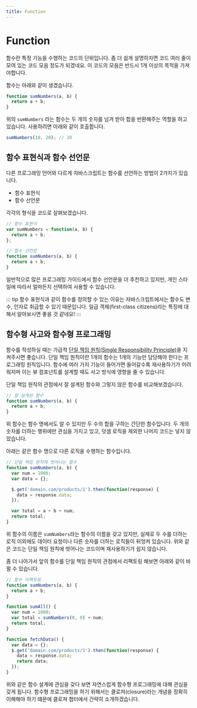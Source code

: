 ```yaml
---
title: Function
---
```


# Function

함수란 특정 기능을 수행하는 코드의 단위입니다. 좀 더 쉽게 설명하자면 코드 여러 줄이 모여 있는 코드 모음 정도가 되겠네요. 이 코드의 모음은 반드시 1개 이상의 목적을 가져야합니다.

함수는 아래와 같이 생겼습니다.

```js
function sumNumbers(a, b) {
  return a + b;
}
```

위의 `sumNumbers` 라는 함수는 두 개의 숫자를 넘겨 받아 합을 반환해주는 역할을 하고 있습니다. 사용하려면 아래와 같이 호출합니다.

```js
sumNumbers(10, 20); // 30
```

## 함수 표현식과 함수 선언문

다른 프로그래밍 언어와 다르게 자바스크립트는 함수를 선언하는 방법이 2가지가 있습니다.

- 함수 표현식
- 함수 선언문

각각의 형식을 코드로 살펴보겠습니다.

```js
// 함수 표현식
var sumNumbers = function(a, b) {
  return a + b;
};

// 함수 선언문
function sumNumbers(a, b) {
  return a + b;
}
```

일반적으로 많은 프로그래밍 가이드에서 함수 선언문을 더 추천하고 있지만, 개인 스타일에 따라서 얼마든지 선택하여 사용할 수 있습니다.

::: tip
함수 표현식과 같이 함수를 정의할 수 있는 이유는 자바스크립트에서는 함수도 변수, 인자로 취급할 수 있기 때문입니다. 일급 객체(first-class citizens)라는 특징에 대해서 알아보시면 좋을 것 같네요!
:::

## 함수형 사고와 함수형 프로그래밍

함수를 작성하실 때는 가급적 [단일 책임 원칙(Single Responsibility Principle)](https://en.wikipedia.org/wiki/Single_responsibility_principle)을 지켜주시면 좋습니다. 단일 책임 원칙이란 1개의 함수는 1개의 기능만 담당해야 한다는 프로그래밍 원칙입니다. 함수에 여러 가지 기능이 들어가면 들어갈수록 재사용하기가 어려워지며 이는 뷰 컴포넌트를 설계할 때도 사고 방식에 영향을 줄 수 있습니다.

단일 책임 원칙의 관점에서 잘 설계된 함수와 그렇지 않은 함수를 비교해보겠습니다.

```js
// 잘 설계된 함수
function sumNumbers(a, b) {
  return a + b;
}
```

위 함수는 함수 명에서도 알 수 있지만 두 수의 합을 구하는 간단한 함수입니다. 두 개의 숫자를 더하는 행위에만 관심을 가지고 있고, 덧셈 로직을 제외한 나머지 코드는 넣지 않았습니다.

아래는 같은 함수 명으로 다른 로직을 수행하는 함수입니다.

```js
// 단일 책임 원칙에 벗어나는 함수
function sumNumbers(a, b) {
  var num = 1000;
  var data = {};

  $.get('domain.com/products/1').then(function(response) {
    data = response.data;
  });

  var total = a + b + num;
  return total;
}
```

위 함수의 이름은 `sumNumbers`라는 함수의 이름을 갖고 있지만, 실제로 두 수를 더하는 로직 이외에도 데이터 요청이나 다른 숫자를 더하는 로직들이 뒤엉켜 있습니다. 위와 같은 코드는 단일 책임 원칙에 벗어나는 코드이며 재사용하기가 쉽지 않습니다.

좀 더 나아가서 앞의 함수를 단일 책임 원칙의 관점에서 리팩토링 해보면 아래와 같이 바뀔 수 있습니다.

```js {2,6,12}
// 함수 리팩토링
function sumNumbers(a, b) {
  return a + b;
}

function sumAll() {
  var num = 1000;
  var total = sumNumbers(0, 0) + num;
  return total;
}

function fetchData() {
  var data = {};
  $.get('domain.com/products/1').then(function(response) {
    data = response.data;
    return data;
  });
}
```

위와 같은 함수 설계에 관심을 갖다 보면 자연스럽게 함수형 프로그래밍에 대해 관심을 갖게 됩니다. 함수형 프로그래밍을 하기 위해서는 클로져(closure)라는 개념을 정확히 이해해야 하기 떄문에 클로져 챕터에서 간략히 소개하겠습니다.